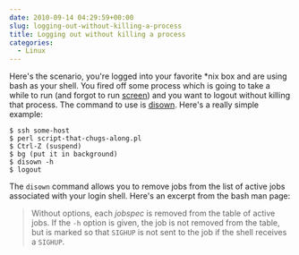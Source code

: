 ```yaml
---
date: 2010-09-14 04:29:59+00:00
slug: logging-out-without-killing-a-process
title: Logging out without killing a process
categories:
  - Linux
---
```


Here's the scenario, you're logged into your favorite *nix box and are using
bash as your shell. You fired off some process which is going to take a while
to run (and forgot to run [screen](http://www.gnu.org/software/screen/)) and
you want to logout without killing that process. <!--more-->The command to use is
[disown](http://www.gnu.org/software/bash/manual/bashref.html#Job-Control-Builtins).
Here's a really simple example:

```
$ ssh some-host
$ perl script-that-chugs-along.pl
$ Ctrl-Z (suspend)
$ bg (put it in background)
$ disown -h
$ logout
```

The `disown` command allows you to remove jobs from the list of active jobs
associated with your login shell. Here's an excerpt from the bash man page: 

> Without options, each _jobspec_ is removed from the table of active jobs. If
> the `-h` option is given, the job is not removed from the table, but is marked
> so that `SIGHUP` is not sent to the job if the shell receives a `SIGHUP`.
